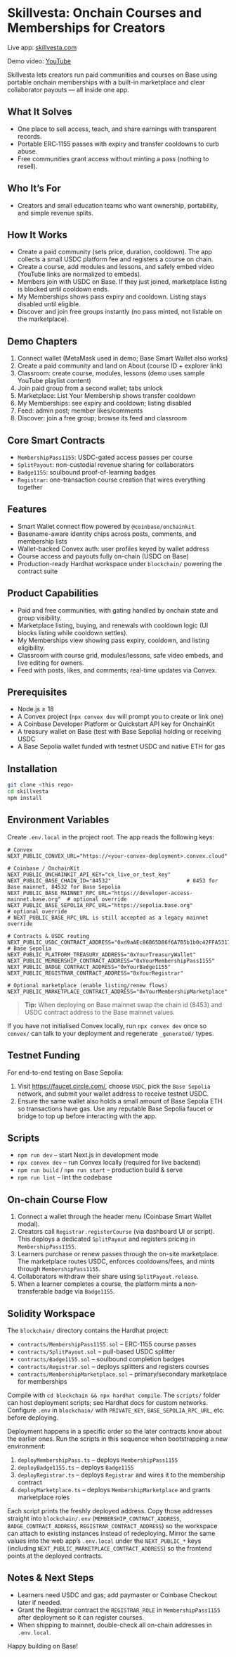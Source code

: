 # Skillvesta: Onchain Courses and Memberships for Creators

Live app: [skillvesta.com](https://skillvesta.com/)

Demo video: [YouTube](https://youtu.be/cacGGPPOtFU)

Skillvesta lets creators run paid communities and courses on Base using portable onchain memberships with a built-in marketplace and clear collaborator payouts — all inside one app.

## What It Solves
- One place to sell access, teach, and share earnings with transparent records.
- Portable ERC‑1155 passes with expiry and transfer cooldowns to curb abuse.
- Free communities grant access without minting a pass (nothing to resell).

## Who It’s For
- Creators and small education teams who want ownership, portability, and simple revenue splits.

## How It Works
- Create a paid community (sets price, duration, cooldown). The app collects a small USDC platform fee and registers a course on chain.
- Create a course, add modules and lessons, and safely embed video (YouTube links are normalized to embeds).
- Members join with USDC on Base. If they just joined, marketplace listing is blocked until cooldown ends.
- My Memberships shows pass expiry and cooldown. Listing stays disabled until eligible.
- Discover and join free groups instantly (no pass minted, not listable on the marketplace).

## Demo Chapters
1. Connect wallet (MetaMask used in demo; Base Smart Wallet also works)
2. Create a paid community and land on About (course ID + explorer link)
3. Classroom: create course, modules, lessons (demo uses sample YouTube playlist content)
4. Join paid group from a second wallet; tabs unlock
5. Marketplace: List Your Membership shows transfer cooldown
6. My Memberships: see expiry and cooldown; listing disabled
7. Feed: admin post; member likes/comments
8. Discover: join a free group; browse its feed and classroom

## Core Smart Contracts
- `MembershipPass1155`: USDC-gated access passes per course
- `SplitPayout`: non-custodial revenue sharing for collaborators
- `Badge1155`: soulbound proof-of-learning badges
- `Registrar`: one-transaction course creation that wires everything together

## Features

- Smart Wallet connect flow powered by `@coinbase/onchainkit`
- Basename-aware identity chips across posts, comments, and membership lists
- Wallet-backed Convex auth: user profiles keyed by wallet address
- Course access and payouts fully on-chain (USDC on Base)
- Production-ready Hardhat workspace under `blockchain/` powering the contract
  suite

## Product Capabilities
- Paid and free communities, with gating handled by onchain state and group visibility.
- Marketplace listing, buying, and renewals with cooldown logic (UI blocks listing while cooldown settles).
- My Memberships view showing pass expiry, cooldown, and listing eligibility.
- Classroom with course grid, modules/lessons, safe video embeds, and live editing for owners.
- Feed with posts, likes, and comments; real-time updates via Convex.

## Prerequisites

- Node.js ≥ 18
- A Convex project (`npx convex dev` will prompt you to create or link one)
- A Coinbase Developer Platform or Quickstart API key for OnchainKit
- A treasury wallet on Base (test with Base Sepolia) holding or receiving USDC
- A Base Sepolia wallet funded with testnet USDC and native ETH for gas

## Installation

```bash
git clone <this repo>
cd skillvesta
npm install
```

## Environment Variables

Create `.env.local` in the project root. The app reads the following keys:

```env
# Convex
NEXT_PUBLIC_CONVEX_URL="https://<your-convex-deployment>.convex.cloud"

# Coinbase / OnchainKit
NEXT_PUBLIC_ONCHAINKIT_API_KEY="ck_live_or_test_key"
NEXT_PUBLIC_BASE_CHAIN_ID="84532"                        # 8453 for Base mainnet, 84532 for Base Sepolia
NEXT_PUBLIC_BASE_MAINNET_RPC_URL="https://developer-access-mainnet.base.org"  # optional override
NEXT_PUBLIC_BASE_SEPOLIA_RPC_URL="https://sepolia.base.org"                   # optional override
# NEXT_PUBLIC_BASE_RPC_URL is still accepted as a legacy mainnet override

# Contracts & USDC routing
NEXT_PUBLIC_USDC_CONTRACT_ADDRESS="0xd9aAEc86B65D86f6A7B5b1b0c42FFA531710b6CA" # Base Sepolia
NEXT_PUBLIC_PLATFORM_TREASURY_ADDRESS="0xYourTreasuryWallet"
NEXT_PUBLIC_MEMBERSHIP_CONTRACT_ADDRESS="0xYourMembershipPass1155"
NEXT_PUBLIC_BADGE_CONTRACT_ADDRESS="0xYourBadge1155"
NEXT_PUBLIC_REGISTRAR_CONTRACT_ADDRESS="0xYourRegistrar"

# Optional marketplace (enable listing/renew flows)
NEXT_PUBLIC_MARKETPLACE_CONTRACT_ADDRESS="0xYourMembershipMarketplace"
```

> **Tip:** When deploying on Base mainnet swap the chain id (8453) and USDC
> contract address to the Base mainnet values.

If you have not initialised Convex locally, run `npx convex dev` once so
`convex/` can talk to your deployment and regenerate `_generated/` types.

## Testnet Funding

For end-to-end testing on Base Sepolia:

1. Visit https://faucet.circle.com/, choose `USDC`, pick the `Base Sepolia` network, and submit your wallet address to receive testnet USDC.
2. Ensure the same wallet also holds a small amount of Base Sepolia ETH so transactions have gas. Use any reputable Base Sepolia faucet or bridge to top up before interacting with the app.

## Scripts

- `npm run dev` – start Next.js in development mode
- `npx convex dev` – run Convex locally (required for live backend)
- `npm run build` / `npm run start` – production build & serve
- `npm run lint` – lint the codebase

## On-chain Course Flow

1. Connect a wallet through the header menu (Coinbase Smart Wallet modal).
2. Creators call `Registrar.registerCourse` (via dashboard UI or script). This
   deploys a dedicated `SplitPayout` and registers pricing in
   `MembershipPass1155`.
3. Learners purchase or renew passes through the on-site marketplace. The
   marketplace routes USDC, enforces cooldowns/fees, and mints through
   `MembershipPass1155`.
4. Collaborators withdraw their share using `SplitPayout.release`.
5. When a learner completes a course, the platform mints a non-transferable
   badge via `Badge1155`.

## Solidity Workspace

The `blockchain/` directory contains the Hardhat project:

- `contracts/MembershipPass1155.sol` – ERC-1155 course passes
- `contracts/SplitPayout.sol` – pull-based USDC splitter
- `contracts/Badge1155.sol` – soulbound completion badges
- `contracts/Registrar.sol` – deploys splitters and registers courses
- `contracts/MembershipMarketplace.sol` – primary/secondary marketplace for memberships

Compile with `cd blockchain && npx hardhat compile`. The `scripts/` folder can
host deployment scripts; see Hardhat docs for custom networks. Configure `.env`
in `blockchain/` with `PRIVATE_KEY`, `BASE_SEPOLIA_RPC_URL`, etc. before
deploying.

Deployment happens in a specific order so the later contracts know about the
earlier ones. Run the scripts in this sequence when bootstrapping a new
environment:

1. `deployMembershipPass.ts` – deploys `MembershipPass1155`
2. `deployBadge1155.ts` – deploys `Badge1155`
3. `deployRegistrar.ts` – deploys `Registrar` and wires it to the membership contract
4. `deployMarketplace.ts` – deploys `MembershipMarketplace` and grants marketplace roles

Each script prints the freshly deployed address. Copy those addresses straight
into `blockchain/.env` (`MEMBERSHIP_CONTRACT_ADDRESS`,
`BADGE_CONTRACT_ADDRESS`, `REGISTRAR_CONTRACT_ADDRESS`) so the workspace can
attach to existing instances instead of redeploying. Mirror the same values
into the web app’s `.env.local` under the `NEXT_PUBLIC_*` keys (including
`NEXT_PUBLIC_MARKETPLACE_CONTRACT_ADDRESS`) so the frontend points at the
deployed contracts.

## Notes & Next Steps

- Learners need USDC and gas; add paymaster or Coinbase Checkout later if
  needed.
- Grant the Registrar contract the `REGISTRAR_ROLE` in `MembershipPass1155`
  after deployment so it can register courses.
- When shipping to mainnet, double-check all on-chain addresses in `.env.local`.

Happy building on Base!
